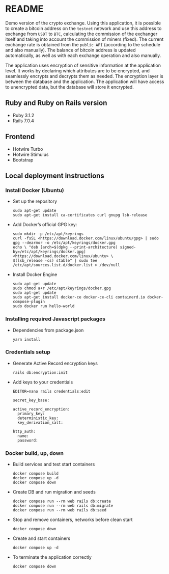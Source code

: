 # README

Demo version of the crypto exchange.
Using this application, it is possible to create a bitcoin address on the `testnet` network and use this address to exchange from `USDT` to `BTC`, calculating the commission of the exchanger itself and taking into account the commission of miners (fixed). The current exchange rate is obtained from the `public API` (according to the schedule and also manually). The balance of bitcoin address is updated automatically, as well as with each exchange operation and also manually.

The application uses encryption of sensitive information at the application level. It works by declaring which attributes are to be encrypted, and seamlessly encrypts and decrypts them as needed. The encryption layer is between the database and the application. The application will have access to unencrypted data, but the database will store it encrypted.

## Ruby and Ruby on Rails version

* Ruby 3.1.2
* Rails 7.0.4

## Frontend

* Hotwire Turbo
* Hotwire Stimulus
* Bootstrap

## Local deployment instructions

### Install Docker (Ubuntu)

* Set up the repository

      sudo apt-get update
      sudo apt-get install ca-certificates curl gnupg lsb-release

* Add Docker’s official GPG key:

      sudo mkdir -p /etc/apt/keyrings
      curl -fsSL <https://download.docker.com/linux/ubuntu/gpg> | sudo gpg --dearmor -o /etc/apt/keyrings/docker.gpg
      echo \ "deb [arch=$(dpkg --print-architecture) signed-by=/etc/apt/keyrings/docker.gpg] <https://download.docker.com/linux/ubuntu> \
      $(lsb_release -cs) stable" | sudo tee /etc/apt/sources.list.d/docker.list > /dev/null

* Install Docker Engine

      sudo apt-get update
      sudo chmod a+r /etc/apt/keyrings/docker.gpg
      sudo apt-get update
      sudo apt-get install docker-ce docker-ce-cli containerd.io docker-compose-plugin
      sudo docker run hello-world

### Installing required Javascript packages

* Dependencies from package.json

      yarn install

### Credentials setup

* Generate Active Record encryption keys

      rails db:encryption:init

* Add keys to your credentials

      EDITOR=nano rails credentials:edit

      secret_key_base:

      active_record_encryption:
        primary_key:
        deterministic_key:
        key_derivation_salt:

      http_auth:
        name:
        password:

### Docker build, up, down

* Build services and test start containers

      docker compose build
      docker compose up -d
      docker compose down

* Create DB and run migration and seeds

      docker compose run --rm web rails db:create
      docker compose run --rm web rails db:migrate
      docker compose run --rm web rails db:seed

* Stop and remove containers, networks before clean start

      docker compose down

* Create and start containers

      docker compose up -d

* To terminate the application correctly

      docker compose down
